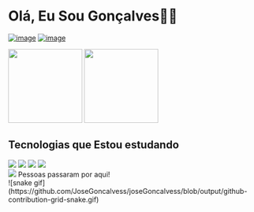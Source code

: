 # Olá, Eu Sou Gonçalves😶‍🌫️

[![image](https://img.shields.io/badge/Instagram-E4405F?style=for-the-badge&logo=instagram&logoColor=white)](https://www.instagram.com/eu.goncalvess/)
[![image](https://img.shields.io/badge/LinkedIn-0077B5?style=for-the-badge&logo=linkedin&logoColor=white)](https://www.linkedin.com/in/jos%C3%A9-gon%C3%A7alves-4947bb226/)


<div style="display: inline_block">
<img height="150em" src="https://github-readme-stats.vercel.app/api?username=JoseGoncalvess&show_icon=true&theme=radical"/>
<img height="150em" src="https://github-readme-stats.vercel.app/api/top-langs/?username=JoseGoncalvess&layout=compact&langs_count=7&theme=dracula"/>
</div>





## Tecnologias que Estou estudando
<div style='display: aline_block'<br/>
  <img src="https://img.shields.io/badge/Python-FFD43B?style=for-the-badge&logo=python&logoColor=blu" />
  <img src="https://img.shields.io/badge/CSS3-1572B6?style=for-the-badge&logo=css3&logoColor=white" />
  <img src="https://img.shields.io/badge/HTML5-E34F26?style=for-the-badge&logo=html5&logoColor=white" />
  <img src="https://img.shields.io/badge/GitHub-100000?style=for-the-badge&logo=github&logoColor=white" />
</div>


<div style='display: aline_block'>
 <img src="https://hits.seeyoufarm.com/api/count/incr/badge.svg?url=https%3A%2F%2Fgithub.com%2FJoseGoncalvess1212%2Fhit-counter"/> Pessoas passaram por aqui!
</div>
 <div><img src="https://media3.giphy.com/media/xUyrMCdgrOL3ntbTvK/giphy.gif?cid=ecf05e472f9y8y01j5yb1nexa3huzu285he3ln2moqdvnf73&rid=giphy.gif&ct=g" alt=""></div>
 ![snake gif](https://github.com/JoseGoncalvess/joseGoncalvess/blob/output/github-contribution-grid-snake.gif)
 
 </body>
